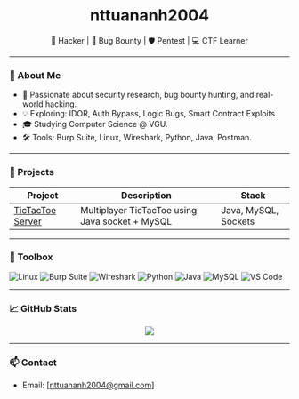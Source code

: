 <h1 align="center">nttuananh2004</h1>
<p align="center">
  🐚 Hacker | 🎯 Bug Bounty | 🛡️ Pentest | 💻 CTF Learner
</p>

---

### 🧠 About Me

- 🔭 Passionate about security research, bug bounty hunting, and real-world hacking.
- 💡 Exploring: IDOR, Auth Bypass, Logic Bugs, Smart Contract Exploits.
- 🎓 Studying Computer Science @ VGU.
- 🛠️ Tools: Burp Suite, Linux, Wireshark, Python, Java, Postman.

---

### 🚧 Projects

| Project | Description | Stack |
|--------|-------------|-------|
| [TicTacToe Server](https://github.com/nttuananh2004/tictactoe-server) | Multiplayer TicTacToe using Java socket + MySQL | Java, MySQL, Sockets |

---

### 🧰 Toolbox

![Linux](https://img.shields.io/badge/-Linux-333333?style=flat&logo=linux)
![Burp Suite](https://img.shields.io/badge/-Burp%20Suite-FF6F00?style=flat&logo=burpsuite)
![Wireshark](https://img.shields.io/badge/-Wireshark-1679A7?style=flat&logo=wireshark)
![Python](https://img.shields.io/badge/-Python-3776AB?style=flat&logo=python)
![Java](https://img.shields.io/badge/-Java-007396?style=flat&logo=java)
![MySQL](https://img.shields.io/badge/-MySQL-4479A1?style=flat&logo=mysql)
![VS Code](https://img.shields.io/badge/-VS%20Code-007ACC?style=flat&logo=visual-studio-code)

---

### 📈 GitHub Stats

<p align="center">
  <img src="https://github-readme-stats.vercel.app/api?username=nttuananh2004&show_icons=true&theme=tokyonight&hide_title=true" />
</p>

---

### 📫 Contact

- Email: [nttuananh2004@gmail.com]
